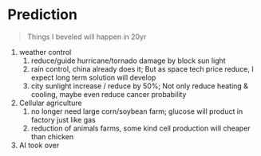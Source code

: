 # Prediction
>
> Things I beveled will happen in 20yr

1. weather control
   1. reduce/guide hurricane/tornado damage by block sun light
   2. rain control, china already does it; But as space tech price reduce, I expect long term solution will develop
   3. city sunlight increase / reduce by 50%; Not only reduce heating & cooling, maybe even reduce cancer probability
2. Cellular agriculture
   1. no longer need large corn/soybean farm; glucose will product in factory just like gas
   2. reduction of animals farms, some kind cell production will cheaper than chicken
3. AI took over
